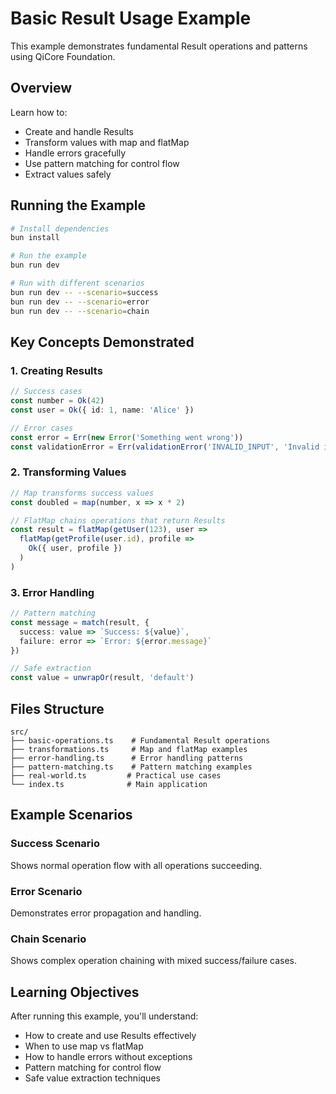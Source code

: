 # Basic Result Usage Example

This example demonstrates fundamental Result<T> operations and patterns using QiCore Foundation.

## Overview

Learn how to:
- Create and handle Results
- Transform values with map and flatMap
- Handle errors gracefully
- Use pattern matching for control flow
- Extract values safely

## Running the Example

```bash
# Install dependencies
bun install

# Run the example
bun run dev

# Run with different scenarios
bun run dev -- --scenario=success
bun run dev -- --scenario=error
bun run dev -- --scenario=chain
```

## Key Concepts Demonstrated

### 1. Creating Results
```typescript
// Success cases
const number = Ok(42)
const user = Ok({ id: 1, name: 'Alice' })

// Error cases
const error = Err(new Error('Something went wrong'))
const validationError = Err(validationError('INVALID_INPUT', 'Invalid input'))
```

### 2. Transforming Values
```typescript
// Map transforms success values
const doubled = map(number, x => x * 2)

// FlatMap chains operations that return Results
const result = flatMap(getUser(123), user => 
  flatMap(getProfile(user.id), profile => 
    Ok({ user, profile })
  )
)
```

### 3. Error Handling
```typescript
// Pattern matching
const message = match(result, {
  success: value => `Success: ${value}`,
  failure: error => `Error: ${error.message}`
})

// Safe extraction
const value = unwrapOr(result, 'default')
```

## Files Structure

```
src/
├── basic-operations.ts    # Fundamental Result operations
├── transformations.ts     # Map and flatMap examples
├── error-handling.ts      # Error handling patterns
├── pattern-matching.ts    # Pattern matching examples
├── real-world.ts         # Practical use cases
└── index.ts              # Main application
```

## Example Scenarios

### Success Scenario
Shows normal operation flow with all operations succeeding.

### Error Scenario
Demonstrates error propagation and handling.

### Chain Scenario
Shows complex operation chaining with mixed success/failure cases.

## Learning Objectives

After running this example, you'll understand:
- How to create and use Results effectively
- When to use map vs flatMap
- How to handle errors without exceptions
- Pattern matching for control flow
- Safe value extraction techniques
